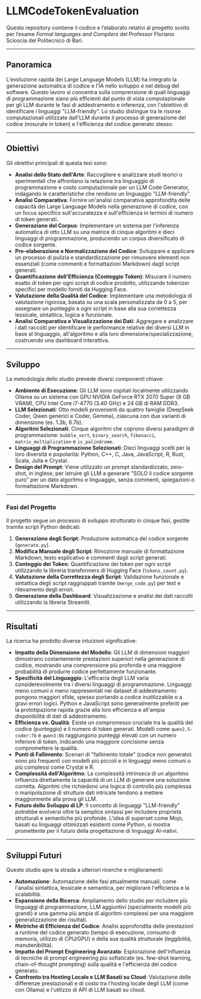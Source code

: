 # LLMCodeTokenEvaluation

Questo repository contiene il codice e l’elaborato relativi al progetto svolto per l’esame *Formal languages and Compilers* del Professor Floriano Scioscia del Politecnico di Bari.

---

## Panoramica

L'evoluzione rapida dei Large Language Models (LLM) ha integrato la generazione automatica di codice e l'IA nello sviluppo e nel debug del software. Questo lavoro si concentra sulla comprensione di quali linguaggi di programmazione siano più efficienti dal punto di vista computazionale per gli LLM durante le fasi di addestramento e inferenza, con l'obiettivo di identificare i linguaggi "LLM-friendly". Lo studio distingue tra le risorse computazionali utilizzate dall'LLM durante il processo di generazione del codice (misurate in token) e l'efficienza del codice generato stesso.

---

## Obiettivi

Gli obiettivi principali di questa tesi sono:

- **Analisi dello Stato dell'Arte**: Raccogliere e analizzare studi teorici o sperimentali che affrontano la relazione tra linguaggio di programmazione e costo computazionale per un LLM Code Generator, indagando le caratteristiche che rendono un linguaggio "LLM-friendly".
- **Analisi Comparativa**: Fornire un'analisi comparativa approfondita delle capacità dei Large Language Models nella generazione di codice, con un focus specifico sull'accuratezza e sull'efficienza in termini di numero di token generati.
- **Generazione del Corpus**: Implementare un sistema per l'inferenza automatica di otto LLM su una matrice di cinque algoritmi e dieci linguaggi di programmazione, producendo un corpus diversificato di codice sorgente.
- **Pre-elaborazione e Normalizzazione del Codice**: Sviluppare e applicare un processo di pulizia e standardizzazione per rimuovere elementi non essenziali (come commenti e formattazioni Markdown) dagli script generati.
- **Quantificazione dell'Efficienza (Conteggio Token)**: Misurare il numero esatto di token per ogni script di codice prodotto, utilizzando tokenizer specifici per modello forniti da Hugging Face.
- **Valutazione della Qualità del Codice**: Implementare una metodologia di valutazione rigorosa, basata su una scala personalizzata da 0 a 5, per assegnare un punteggio a ogni script in base alla sua correttezza lessicale, sintattica, logica e funzionale.
- **Analisi Comparativa e Visualizzazione dei Dati**: Aggregare e analizzare i dati raccolti per identificare le performance relative dei diversi LLM in base al linguaggio, all'algoritmo e alla loro dimensione/specializzazione, costruendo una dashboard interattiva.

---

## Sviluppo

La metodologia dello studio prevede diversi componenti chiave:

- **Ambiente di Esecuzione**: Gli LLM sono ospitati localmente utilizzando Ollama su un sistema con GPU NVIDIA GeForce RTX 2070 Super (8 GB VRAM), CPU Intel Core i7-4770 (3.40 GHz) e 24 GB di RAM DDR3.
- **LLM Selezionati**: Otto modelli provenienti da quattro famiglie (DeepSeek Coder, Qwen generici e Coder, Gemma), ciascuna con due varianti di dimensione (es. 1.3b, 6.7b).
- **Algoritmi Selezionati**: Cinque algoritmi che coprono diversi paradigmi di programmazione: `bubble_sort`, `binary_search`, `fibonacci`, `matrix_multiplication` e `is_palindrome`.
- **Linguaggi di Programmazione Selezionati**: Dieci linguaggi scelti per la loro diversità e popolarità: Python, C++, C, Java, JavaScript, R, Rust, Scala, Julia e Crystal.
- **Design del Prompt**: Viene utilizzato un prompt standardizzato, zero-shot, in inglese, per istruire gli LLM a generare "SOLO il codice sorgente puro" per un dato algoritmo e linguaggio, senza commenti, spiegazioni o formattazione Markdown.

---

### Fasi del Progetto

Il progetto segue un processo di sviluppo strutturato in cinque fasi, gestite tramite script Python dedicati:

1. **Generazione degli Script**: Produzione automatica del codice sorgente (`generate.py`).
2. **Modifica Manuale degli Script**: Rimozione manuale di formattazione Markdown, testo esplicativo e commenti dagli script generati.
3. **Conteggio dei Token**: Quantificazione dei token per ogni script utilizzando la libreria transformers di Hugging Face (`tokens_count.py`).
4. **Valutazione della Correttezza degli Script**: Validazione funzionale e sintattica degli script raggruppati tramite (`merge_code.py`) per test e rilevamento degli errori.
5. **Generazione della Dashboard**: Visualizzazione e analisi dei dati raccolti utilizzando la libreria Streamlit.

---

## Risultati

La ricerca ha prodotto diverse intuizioni significative:

- **Impatto della Dimensione del Modello**: Gli LLM di dimensioni maggiori dimostrano costantemente prestazioni superiori nella generazione di codice, mostrando una comprensione più profonda e una maggiore probabilità di produrre codice perfettamente funzionante.
- **Specificità del Linguaggio**: L'efficacia degli LLM varia considerevolmente tra i diversi linguaggi di programmazione. Linguaggi meno comuni o meno rappresentati nei dataset di addestramento pongono maggiori sfide, spesso portando a codice inutilizzabile o a gravi errori logici. Python e JavaScript sono generalmente preferiti per la prototipazione rapida grazie alla loro efficienza e all'ampia disponibilità di dati di addestramento.
- **Efficienza vs. Qualità**: Esiste un compromesso cruciale tra la qualità del codice (punteggio) e il numero di token generati. Modelli come `qwen2.5-coder:7b` e `qwen3:8b` raggiungono punteggi elevati con un numero inferiore di token, indicando una maggiore concisione senza compromettere la qualità.
- **Punti di Fallimento**: Scenari di "fallimento totale" (codice non generato) sono più frequenti con modelli più piccoli e in linguaggi meno comuni o più complessi come Crystal e R.
- **Complessità dell'Algoritmo**: La complessità intrinseca di un algoritmo influenza direttamente la capacità di un LLM di generare una soluzione corretta. Algoritmi che richiedono una logica di controllo più complessa o manipolazione di strutture dati intricate tendono a mettere maggiormente alla prova gli LLM.
- **Futuro dello Sviluppo di LP**: Il concetto di linguaggi "LLM-friendly" potrebbe evolversi oltre la semplice sintassi per includere proprietà strutturali e semantiche più profonde. L'idea di superset come Mojo, basati su linguaggi ottimizzati esistenti come Python, si mostra promettente per il futuro della progettazione di linguaggi AI-nativi.

---

## Sviluppi Futuri

Questo studio apre la strada a ulteriori ricerche e miglioramenti:

- **Automazione**: Automazione delle fasi attualmente manuali, come l'analisi sintattica, lessicale e semantica, per migliorare l'efficienza e la scalabilità.
- **Espansione della Ricerca**: Ampliamento dello studio per includere più linguaggi di programmazione, LLM aggiuntivi (specialmente modelli più grandi) e una gamma più ampia di algoritmi complessi per una maggiore generalizzazione dei risultati.
- **Metriche di Efficienza del Codice**: Analisi approfondita delle prestazioni a runtime del codice generato (tempo di esecuzione, consumo di memoria, utilizzo di CPU/GPU) e della sua qualità strutturale (leggibilità, manutenibilità).
- **Impatto del Prompt Engineering Avanzato**: Esplorazione dell'influenza di tecniche di prompt engineering più sofisticate (es. few-shot learning, chain-of-thought prompting) sulla qualità e l'efficienza del codice generato.
- **Confronto tra Hosting Locale e LLM Basati su Cloud**: Valutazione delle differenze prestazionali e di costo tra l'hosting locale degli LLM (come con Ollama) e l'utilizzo di API di LLM basati su cloud.
